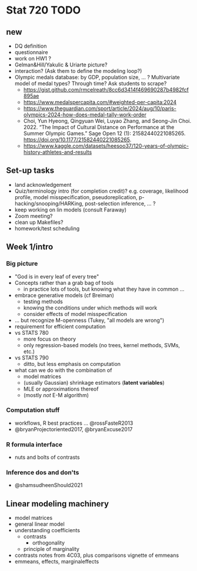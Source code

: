 # Stat 720 TODO

## new

* DQ definition
* questionnaire
* work on HW1 ?
* Gelman&Hill/Yakulic & Uriarte picture?
* interaction? (Ask them to define the modeling loop?)
* Olympic medals database: by GDP, population size, ... ? Multivariate model of medal types? Through time? Ask students to scrape?
   * https://gist.github.com/rmcelreath/8cc6d3414f469690287b4982fcf895ae
   * https://www.medalspercapita.com/#weighted-per-capita:2024
   * https://www.theguardian.com/sport/article/2024/aug/10/paris-olympics-2024-how-does-medal-tally-work-order
   * Choi, Yun Hyeong, Qingyuan Wei, Luyao Zhang, and Seong-Jin Choi. 2022. “The Impact of Cultural Distance on Performance at the Summer Olympic Games.” Sage Open 12 (1): 21582440221085265. https://doi.org/10.1177/21582440221085265.
   * https://www.kaggle.com/datasets/heesoo37/120-years-of-olympic-history-athletes-and-results
   
## Set-up tasks

* land acknowledgement
* Quiz/terminology intro (for completion credit)? e.g. coverage, likelihood profile, model misspecification, pseudoreplication, p-hacking/snooping/HARKing, post-selection inference, ... ?
* keep working on lin models (consult Faraway)
* Zoom meeting?
* clean up Makefiles?
* homework/test scheduling

## Week 1/intro

### Big picture

* "God is in every leaf of every tree"
* Concepts rather than a grab bag of tools 
   * in practice lots of tools, but knowing what they have in common ...
* embrace generative models (cf Breiman)
    * testing methods
	* knowing the conditions under which methods will work
	* consider effects of model misspecification
* ... but recognize M-openness (Tukey, "all models are wrong")
* requirement for efficient computation
* vs STATS 780
   * more focus on theory
   * only regression-based models (no trees, kernel methods, SVMs, etc.)
* vs STATS 790
   * ditto, but less emphasis on computation
* what can we do with the combination of
   * model matrices
   * (usually Gaussian) shrinkage estimators (**latent variables**)
   * MLE or approximations thereof
   * (mostly *not* E-M algorithm)

### Computation stuff

* workflows, R best practices ...  @rossFasteR2013
* @bryanProjectoriented2017, @bryanExcuse2017

### R formula interface

* nuts and bolts of contrasts

### Inference dos and don'ts

* @shamsudheenShould2021

## Linear modeling machinery

* model matrices
* general linear model
* understanding coefficients
   * contrasts
       * orthogonality
   * principle of marginality
* contrasts notes from 4C03, plus comparisons vignette of emmeans
* emmeans, effects, marginaleffects
